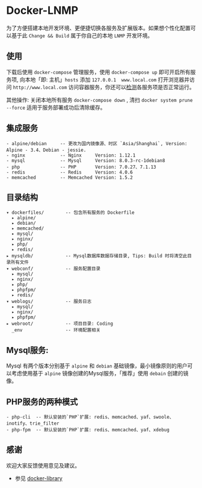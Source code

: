 Docker-LNMP
======================================================================================================================
为了方便搭建本地开发环境、更便捷切换各服务及扩展版本。如果想个性化配置可以基于此 `Change && Build` 属于你自己的本地 `LNMP` 开发环境。

## 使用
下载后使用 `docker-compose` 管理服务，使用 `docker-compose up` 即可开启所有服务项, 向本地「即: 主机」`hosts` 添加 `127.0.0.1  www.local.com` 打开浏览器并访问 `http://www.local.com` 访问容器服务，你还可以[检测](http://www.local.com/detect.php)各服务项是否正常运行。

其他操作: 关闭本地所有服务 `docker-compose down` , 清扫 `docker system prune --force` 适用于服务部署成功后清除缓存。

## 集成服务
    - alpine/debian     -- 更改为国内镜像源、时区 `Asia/Shanghai`, Version: Alpine - 3.4、Debian - jessie.
    - nginx             -- Nginx     Version: 1.12.1
    - mysql             -- Mysql     Version: 8.0.3-rc-1debian8
    - php               -- PHP       Version: 7.0.27、7.1.13
    - redis             -- Redis     Version: 4.0.6
    - memcached         -- Memcached Version: 1.5.2

## 目录结构
    ▾ dockerfiles/        -- 包含所有服务的 Dockerfile
      ▸ alpine/            
      ▸ debian/            
      ▸ memcached/         
      ▸ mysql/             
      ▸ nginx/             
      ▸ php/               
      ▸ redis/             
    ▸ mysqldb/            -- Mysql数据库数据存储目录, Tips: Build 时将清空此目录所有文件
    ▾ webconf/            -- 服务配置目录
      ▸ mysql/             
      ▸ nginx/             
      ▸ php/               
      ▸ phpfpm/            
      ▸ redis/             
    ▾ weblogs/            -- 服务日志
      ▸ mysql/             
      ▸ nginx/             
      ▸ phpfpm/            
    ▸ webroot/            -- 项目目录: Coding
      _env                -- 环境配置相关

## Mysql服务:
Mysql 有两个版本分别基于 `alpine` 和 `debian` 基础镜像，最小镜像原则的用户可以考虑使用基于 `alpine` 镜像创建的Mysql服务，「推荐」使用 `debain` 创建的镜像。

## PHP服务的两种模式
    - php-cli  -- 默认安装的`PHP`扩展: redis、memcached、yaf、swoole、inotify、trie_filter
    - php-fpm  -- 默认安装的`PHP`扩展: redis、memcached、yaf、xdebug

## 感谢
欢迎大家反馈使用意见及建议。

 - 参见 [docker-library](https://github.com/docker-library)
